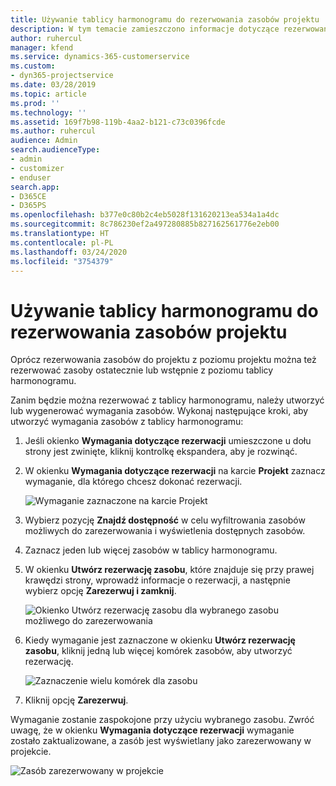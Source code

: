 ```yaml
---
title: Używanie tablicy harmonogramu do rezerwowania zasobów projektu
description: W tym temacie zamieszczono informacje dotyczące rezerwowania zasobów.
author: ruhercul
manager: kfend
ms.service: dynamics-365-customerservice
ms.custom:
- dyn365-projectservice
ms.date: 03/28/2019
ms.topic: article
ms.prod: ''
ms.technology: ''
ms.assetid: 169f7b98-119b-4aa2-b121-c73c0396fcde
ms.author: ruhercul
audience: Admin
search.audienceType:
- admin
- customizer
- enduser
search.app:
- D365CE
- D365PS
ms.openlocfilehash: b377e0c80b2c4eb5028f131620213ea534a1a4dc
ms.sourcegitcommit: 8c786230ef2a497280885b827162561776e2eb00
ms.translationtype: HT
ms.contentlocale: pl-PL
ms.lasthandoff: 03/24/2020
ms.locfileid: "3754379"
---
```

# <a name="use-the-schedule-board-to-book-project-resources"></a>Używanie tablicy harmonogramu do rezerwowania zasobów projektu

Oprócz rezerwowania zasobów do projektu z poziomu projektu można też rezerwować zasoby ostatecznie lub wstępnie z poziomu tablicy harmonogramu.

Zanim będzie można rezerwować z tablicy harmonogramu, należy utworzyć lub wygenerować wymagania zasobów. Wykonaj następujące kroki, aby utworzyć wymagania zasobów z tablicy harmonogramu:

1. Jeśli okienko **Wymagania dotyczące rezerwacji** umieszczone u dołu strony jest zwinięte, kliknij kontrolkę ekspandera, aby je rozwinąć.
2. W okienku **Wymagania dotyczące rezerwacji** na karcie **Projekt** zaznacz wymaganie, dla którego chcesz dokonać rezerwacji.

    ![Wymaganie zaznaczone na karcie Projekt](media/Resource-Management-image73.png)

3. Wybierz pozycję **Znajdź dostępność** w celu wyfiltrowania zasobów możliwych do zarezerwowania i wyświetlenia dostępnych zasobów. 
4. Zaznacz jeden lub więcej zasobów w tablicy harmonogramu. 
5. W okienku **Utwórz rezerwację zasobu**, które znajduje się przy prawej krawędzi strony, wprowadź informacje o rezerwacji, a następnie wybierz opcję **Zarezerwuj i zamknij**.

    ![Okienko Utwórz rezerwację zasobu dla wybranego zasobu możliwego do zarezerwowania](media/Resource-Management-image74.png)

6. Kiedy wymaganie jest zaznaczone w okienku **Utwórz rezerwację zasobu**, kliknij jedną lub więcej komórek zasobów, aby utworzyć rezerwację.

    ![Zaznaczenie wielu komórek dla zasobu](media/Resource-Management-image75.png)

7. Kliknij opcję **Zarezerwuj**.

Wymaganie zostanie zaspokojone przy użyciu wybranego zasobu. Zwróć uwagę, że w okienku **Wymagania dotyczące rezerwacji** wymaganie zostało zaktualizowane, a zasób jest wyświetlany jako zarezerwowany w projekcie.

![Zasób zarezerwowany w projekcie](media/Resource-Management-image76.png)
